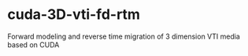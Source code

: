 # cuda-3D-vti-fd-rtm
Forward modeling and reverse time migration of 3 dimension VTI media based on CUDA 
